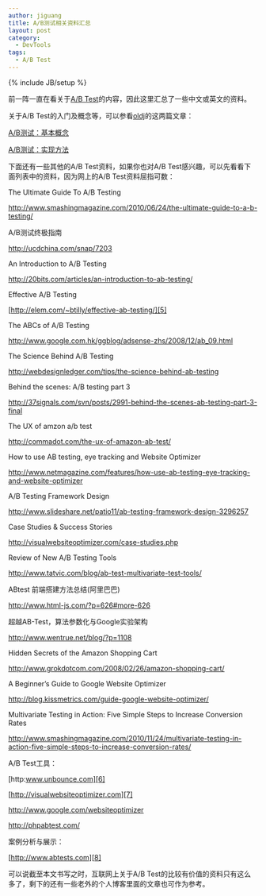 ```yaml
---
author: jiguang
title: A/B测试相关资料汇总
layout: post
category:
  - DevTools
tags:
  - A/B Test
---
```

{% include JB/setup %}

前一阵一直在看关于[A/B Test][1]的内容，因此这里汇总了一些中文或英文的资料。

关于A/B Test的入门及概念等，可以参看[oldj][2]的这两篇文章：

[A/B测试：基本概念][3]

[A/B测试：实现方法][4]

下面还有一些其他的A/B Test资料，如果你也对A/B Test感兴趣，可以先看看下面列表中的资料，因为网上的A/B Test资料屈指可数：

The Ultimate Guide To A/B Testing

<http://www.smashingmagazine.com/2010/06/24/the-ultimate-guide-to-a-b-testing/>

A/B测试终极指南

<http://ucdchina.com/snap/7203>

An Introduction to A/B Testing

<http://20bits.com/articles/an-introduction-to-ab-testing/>

Effective A/B Testing

[http://elem.com/~btilly/effective-ab-testing/][5]

The ABCs of A/B Testing

<http://www.google.com.hk/ggblog/adsense-zhs/2008/12/ab_09.html>

The Science Behind A/B Testing

<http://webdesignledger.com/tips/the-science-behind-ab-testing>

Behind the scenes: A/B testing part 3

<http://37signals.com/svn/posts/2991-behind-the-scenes-ab-testing-part-3-final>

The UX of amzon a/b test

<http://commadot.com/the-ux-of-amazon-ab-test/>

How to use AB testing, eye tracking and Website Optimizer

<http://www.netmagazine.com/features/how-use-ab-testing-eye-tracking-and-website-optimizer>

A/B Testing Framework Design

<http://www.slideshare.net/patio11/ab-testing-framework-design-3296257>

Case Studies & Success Stories

<http://visualwebsiteoptimizer.com/case-studies.php>

Review of New A/B Testing Tools

<http://www.tatvic.com/blog/ab-test-multivariate-test-tools/>

ABtest 前端搭建方法总结(阿里巴巴)

<http://www.html-js.com/?p=626#more-626>

超越AB-Test，算法参数化与Google实验架构

<http://www.wentrue.net/blog/?p=1108>

Hidden Secrets of the Amazon Shopping Cart

<http://www.grokdotcom.com/2008/02/26/amazon-shopping-cart/>

A Beginner’s Guide to Google Website Optimizer

<http://blog.kissmetrics.com/guide-google-website-optimizer/>

Multivariate Testing in Action: Five Simple Steps to Increase Conversion Rates

<http://www.smashingmagazine.com/2010/11/24/multivariate-testing-in-action-five-simple-steps-to-increase-conversion-rates/>

A/B Test工具：

[http:www.unbounce.com][6]

[http://visualwebsiteoptimizer.com][7]

<http://www.google.com/websiteoptimizer>

<http://phpabtest.com/>

案例分析与展示：

[http://www.abtests.com][8]

可以说截至本文书写之时，互联网上关于A/B Test的比较有价值的资料只有这么多了，剩下的还有一些老外的个人博客里面的文章也可作为参考。

 [1]: http://en.wikipedia.org/wiki/A/B_testing
 [2]: http://oldj.net
 [3]: http://oldj.net/article/AB-Testing-basic-concept/
 [4]: http://oldj.net/article/AB-Testing-method/
 [5]: http://elem.com/~btilly/effective-ab-testing/Default.aspx?__tencentip=10.16.78.54&amp;__tencentid=1&amp;__tencentrawurl=http://elem.com/~btilly/effective-ab-testing/#slide2
 [6]: http://www.unbounce.com
 [7]: http://visualwebsiteoptimizer.com/
 [8]: http://www.abtests.com/